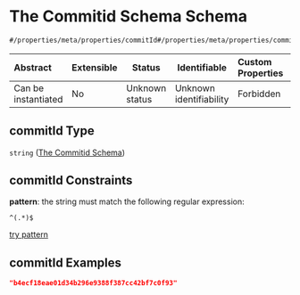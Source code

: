 # The Commitid Schema Schema

```txt
#/properties/meta/properties/commitId#/properties/meta/properties/commitId
```




| Abstract            | Extensible | Status         | Identifiable            | Custom Properties | Additional Properties | Access Restrictions | Defined In                                                                                     |
| :------------------ | ---------- | -------------- | ----------------------- | :---------------- | --------------------- | ------------------- | ---------------------------------------------------------------------------------------------- |
| Can be instantiated | No         | Unknown status | Unknown identifiability | Forbidden         | Allowed               | none                | [CompletionReport.schema.json\*](../false/CompletionReport.schema.json "open original schema") |

## commitId Type

`string` ([The Commitid Schema](completionreport-properties-the-meta-schema-properties-the-commitid-schema.md))

## commitId Constraints

**pattern**: the string must match the following regular expression: 

```regexp
^(.*)$
```

[try pattern](https://regexr.com/?expression=%5E(.*)%24 "try regular expression with regexr.com")

## commitId Examples

```json
"b4ecf18eae01d34b296e9388f387cc42bf7c0f93"
```
